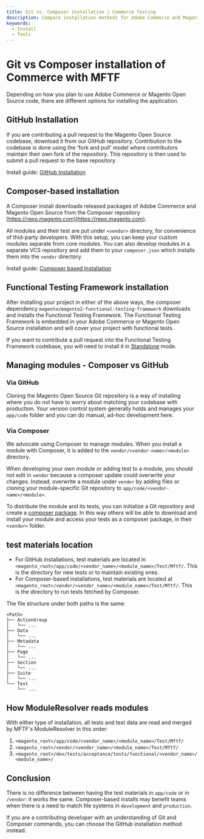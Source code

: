 ```yaml
---
title: Git vs. Composer installation | Commerce Testing
description: Compare installation methods for Adobe Commerce and Magento Open Source projects when using the Functional Testing Framework.
keywords:
  - Install
  - Tools
---
```


# Git vs Composer installation of Commerce with MFTF

Depending on how you plan to use Adobe Commerce or Magento Open Source code, there are different options for installing the application.

## GitHub Installation

If you are contributing a pull request to the Magento Open Source codebase, download it from our GitHub repository. Contribution to the codebase is done using the 'fork and pull' model where contributors maintain their own fork of the repository. This repository is then used to submit a pull request to the base repository.

Install guide: [GitHub Installation][]

## Composer-based installation

A Composer install downloads released packages of Adobe Commerce and Magento Open Source from the Composer repository [https://repo.magento.com](https://repo.magento.com).

All modules and their test are put under `<vendor>` directory, for convenience of thid-party developers. With this setup, you can keep your custom modules separate from core modules. You can also develop modules in a separate VCS repository and add them to your `composer.json` which installs them into the `vendor` directory.

Install guide: [Composer based Installation][]

## Functional Testing Framework installation

After installing your project in either of the above ways, the composer dependency `magento/magento2-functional-testing-framework` downloads and installs the Functional Testing Framework. The Functional Testing Framework is embedded in your Adobe Commerce or Magento Open Source installation and will cover your project with functional tests.

If you want to contribute a pull request into the Functional Testing Framework codebase, you will need to install it in [Standalone][] mode.

## Managing modules - Composer vs GitHub

### Via GitHub

Cloning the Magento Open Source Git repository is a way of installing where you do not have to worry about matching your codebase with production. Your version control system generally holds and manages your `app/code` folder and you can do manual, ad-hoc development here.

### Via Composer

We advocate using Composer to manage modules. When you install a module with Composer, it is added to the `vendor/<vendor-name>/<module>` directory.

When developing your own module or adding test to a module, you should not edit in `vendor` because a composer update could overwrite your changes. Instead, overwrite a module under `vendor` by adding files or cloning your module-specific Git repository to `app/code/<vendor-name>/<module>`.

To distribute the module and its tests, you can initialize a Git repository and create a [composer package][]. In this way others will be able to download and install your module and access your tests as a composer package, in their `<vendor>` folder.

## test materials location

-  For GitHub installations, test materials are located in `<magento_root>/app/code/<vendor_name>/<module_name>/Test/Mftf/`. This is the directory for new tests or to maintain existing ones.
-  For Composer-based installations, test materials are located at `<magento_root>/vendor/<vendor_name>/<module_name>/Test/Mftf/`. This is the directory to run tests fetched by Composer.

The file structure under both paths is the same:

```tree
<Path>
├── ActionGroup
│   └── ...
├── Data
│   └── ...
├── Metadata
│   └── ...
├── Page
│   └── ...
├── Section
│   └── ...
├── Suite
│   └── ...
└── Test
    └── ...
```

## How ModuleResolver reads modules

With either type of installation, all tests and test data are read and merged by MFTF's ModuleResolver in this order:

1. `<magento_root>/app/code/<vendor_name>/<module_name>/Test/Mftf/`
1. `<magento_root>/vendor/<vendor_name>/<module_name>/Test/Mftf/`
1. `<magento_root>/dev/tests/acceptance/tests/functional/<vendor_name>/<module_name>/`

## Conclusion

There is no difference between having the test materials in `app/code` or in `/vendor`: it works the same. Composer-based installs may benefit teams when there is a need to match file systems in `development` and `production`.

If you are a contributing developer with an understanding of Git and Composer commands, you can choose the GitHub installation method instead.

<!-- Link definitions -->

[Composer based Installation]: https://devdocs.magento.com/guides/v2.3/install-gde/composer.html
[GitHub Installation]: https://devdocs.magento.com/guides/v2.3/install-gde/prereq/dev_install.html
[Standalone]: getting-started.md#set-up-a-standalone-mftf
[composer package]: https://devdocs.magento.com/guides/v2.3/extension-dev-guide/package/package_module.html
